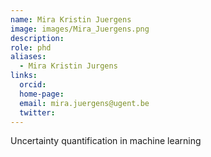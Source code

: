 ```yaml
---
name: Mira Kristin Juergens
image: images/Mira_Juergens.png
description:
role: phd
aliases:
  - Mira Kristin Jurgens
links:
  orcid: 
  home-page: 
  email: mira.juergens@ugent.be
  twitter: 
---
```



Uncertainty quantification in machine learning
